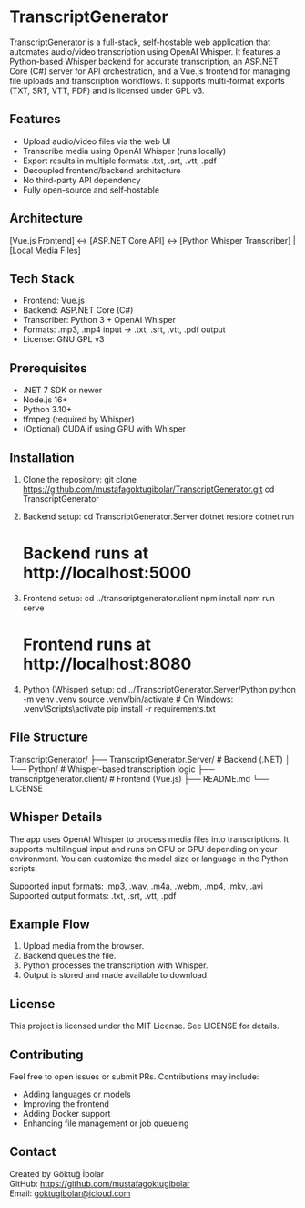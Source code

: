 # TranscriptGenerator

TranscriptGenerator is a full-stack, self-hostable web application that automates audio/video transcription using OpenAI Whisper. It features a Python-based Whisper backend for accurate transcription, an ASP.NET Core (C#) server for API orchestration, and a Vue.js frontend for managing file uploads and transcription workflows. It supports multi-format exports (TXT, SRT, VTT, PDF) and is licensed under GPL v3.

## Features

- Upload audio/video files via the web UI
- Transcribe media using OpenAI Whisper (runs locally)
- Export results in multiple formats: .txt, .srt, .vtt, .pdf
- Decoupled frontend/backend architecture
- No third-party API dependency
- Fully open-source and self-hostable

## Architecture

[Vue.js Frontend] <-> [ASP.NET Core API] <-> [Python Whisper Transcriber]
                                          |
                                      [Local Media Files]

## Tech Stack

- Frontend: Vue.js
- Backend: ASP.NET Core (C#)
- Transcriber: Python 3 + OpenAI Whisper
- Formats: .mp3, .mp4 input → .txt, .srt, .vtt, .pdf output
- License: GNU GPL v3

## Prerequisites

- .NET 7 SDK or newer
- Node.js 16+
- Python 3.10+
- ffmpeg (required by Whisper)
- (Optional) CUDA if using GPU with Whisper

## Installation

1. Clone the repository:
   git clone https://github.com/mustafagoktugibolar/TranscriptGenerator.git
   cd TranscriptGenerator

2. Backend setup:
   cd TranscriptGenerator.Server
   dotnet restore
   dotnet run
   # Backend runs at http://localhost:5000

3. Frontend setup:
   cd ../transcriptgenerator.client
   npm install
   npm run serve
   # Frontend runs at http://localhost:8080

4. Python (Whisper) setup:
   cd ../TranscriptGenerator.Server/Python
   python -m venv .venv
   source .venv/bin/activate  # On Windows: .venv\Scripts\activate
   pip install -r requirements.txt

## File Structure

TranscriptGenerator/
├── TranscriptGenerator.Server/       # Backend (.NET)
│   └── Python/                       # Whisper-based transcription logic
├── transcriptgenerator.client/       # Frontend (Vue.js)
├── README.md
└── LICENSE

## Whisper Details

The app uses OpenAI Whisper to process media files into transcriptions. It supports multilingual input and runs on CPU or GPU depending on your environment. You can customize the model size or language in the Python scripts.

Supported input formats: .mp3, .wav, .m4a, .webm, .mp4, .mkv, .avi  
Supported output formats: .txt, .srt, .vtt, .pdf

## Example Flow

1. Upload media from the browser.
2. Backend queues the file.
3. Python processes the transcription with Whisper.
4. Output is stored and made available to download.

## License

This project is licensed under the MIT License. See LICENSE for details.

## Contributing

Feel free to open issues or submit PRs. Contributions may include:
- Adding languages or models
- Improving the frontend
- Adding Docker support
- Enhancing file management or job queueing

## Contact

Created by Göktuğ İbolar  
GitHub: https://github.com/mustafagoktugibolar  
Email: goktugibolar@icloud.com
